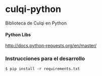 # culqi-python
Biblioteca de Culqi en Python

#### Python Libs

http://docs.python-requests.org/en/master/

### Instrucciones para el desarrollo

    $ pip install -r requirements.txt
